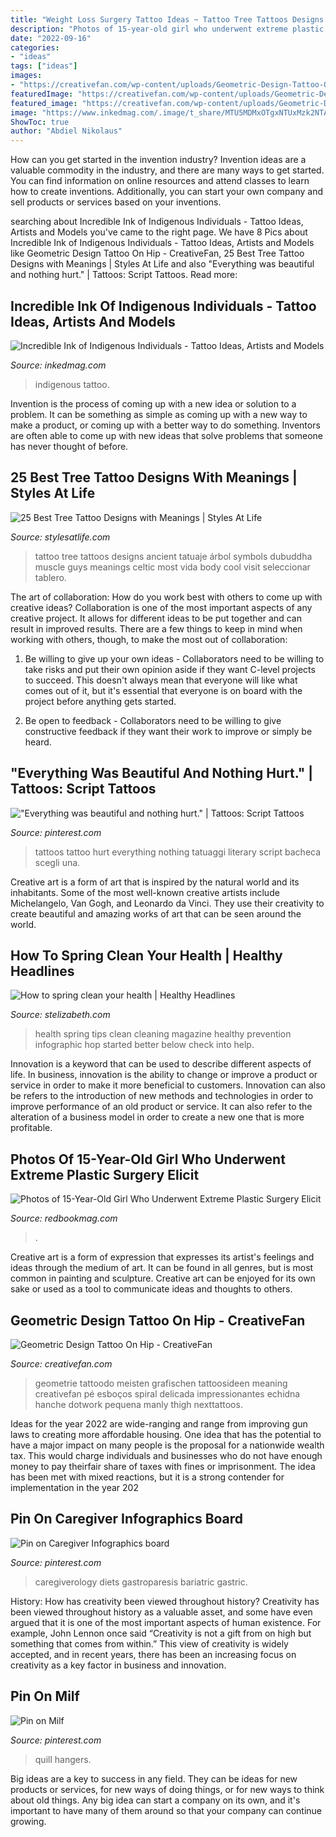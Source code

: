 ```yaml
---
title: "Weight Loss Surgery Tattoo Ideas ~ Tattoo Tree Tattoos Designs Ancient Tatuaje árbol Symbols Dubuddha Muscle Guys Meanings Celtic Most Vida Body Cool Visit Seleccionar Tablero"
description: "Photos of 15-year-old girl who underwent extreme plastic surgery elicit"
date: "2022-09-16"
categories:
- "ideas"
tags: ["ideas"]
images:
- "https://creativefan.com/wp-content/uploads/Geometric-Design-Tattoo-On-Hip.jpg"
featuredImage: "https://creativefan.com/wp-content/uploads/Geometric-Design-Tattoo-On-Hip.jpg"
featured_image: "https://creativefan.com/wp-content/uploads/Geometric-Design-Tattoo-On-Hip.jpg"
image: "https://www.inkedmag.com/.image/t_share/MTU5MDMxOTgxNTUxMzk2NTAx/ind-feat.jpg"
ShowToc: true
author: "Abdiel Nikolaus"
---
```



How can you get started in the invention industry?
Invention ideas are a valuable commodity in the industry, and there are many ways to get started. You can find information on online resources and attend classes to learn how to create inventions. Additionally, you can start your own company and sell products or services based on your inventions.

	

		
searching about Incredible Ink of Indigenous Individuals - Tattoo Ideas, Artists and Models you've came to the right page. We have 8 Pics about Incredible Ink of Indigenous Individuals - Tattoo Ideas, Artists and Models like Geometric Design Tattoo On Hip - CreativeFan, 25 Best Tree Tattoo Designs with Meanings | Styles At Life and also &quot;Everything was beautiful and nothing hurt.&quot; | Tattoos: Script Tattoos. Read more:
		
    
## Incredible Ink Of Indigenous Individuals - Tattoo Ideas, Artists And Models

<img loading=lazy src="https://www.inkedmag.com/.image/t_share/MTU5MDMxOTgxNTUxMzk2NTAx/ind-feat.jpg" onerror="this.onerror=null;this.src='https://tse4.mm.bing.net/th?id=OIP.CkfPyWt5Ti2DvQSCHdUkWwHaF3&amp;pid=15.1';" alt="Incredible Ink of Indigenous Individuals - Tattoo Ideas, Artists and Models">

_Source: inkedmag.com_

>indigenous tattoo. 

	

Invention is the process of coming up with a new idea or solution to a problem. It can be something as simple as coming up with a new way to make a product, or coming up with a better way to do something. Inventors are often able to come up with new ideas that solve problems that someone has never thought of before.

    
## 25 Best Tree Tattoo Designs With Meanings | Styles At Life

<img loading=lazy src="http://www.dubuddha.org/wp-content/uploads/2015/06/Tree-of-life.jpg" onerror="this.onerror=null;this.src='https://tse3.mm.bing.net/th?id=OIP.zclPWgeI4BSDppwuoGP13QHaJ4&amp;pid=15.1';" alt="25 Best Tree Tattoo Designs with Meanings | Styles At Life">

_Source: stylesatlife.com_

>tattoo tree tattoos designs ancient tatuaje árbol symbols dubuddha muscle guys meanings celtic most vida body cool visit seleccionar tablero. 

	

The art of collaboration: How do you work best with others to come up with creative ideas?
Collaboration is one of the most important aspects of any creative project. It allows for different ideas to be put together and can result in improved results. There are a few things to keep in mind when working with others, though, to make the most out of collaboration: 
1. Be willing to give up your own ideas - Collaborators need to be willing to take risks and put their own opinion aside if they want C-level projects to succeed. This doesn't always mean that everyone will like what comes out of it, but it's essential that everyone is on board with the project before anything gets started.

2. Be open to feedback - Collaborators need to be willing to give constructive feedback if they want their work to improve or simply be heard.

    
## &quot;Everything Was Beautiful And Nothing Hurt.&quot; | Tattoos: Script Tattoos

<img loading=lazy src="https://s-media-cache-ak0.pinimg.com/736x/47/25/5e/47255e4004ee6674f1438302802a4ceb.jpg" onerror="this.onerror=null;this.src='https://tse2.mm.bing.net/th?id=OIP.eyDsqfWcb6qkSCy_6Dx4hQETEs&amp;pid=15.1';" alt="&quot;Everything was beautiful and nothing hurt.&quot; | Tattoos: Script Tattoos">

_Source: pinterest.com_

>tattoos tattoo hurt everything nothing tatuaggi literary script bacheca scegli una. 

	

Creative art is a form of art that is inspired by the natural world and its inhabitants. Some of the most well-known creative artists include Michelangelo, Van Gogh, and Leonardo da Vinci. They use their creativity to create beautiful and amazing works of art that can be seen around the world.

    
## How To Spring Clean Your Health | Healthy Headlines

<img loading=lazy src="http://www.stelizabeth.com/healthyheadlines/wp-content/uploads/2016/03/Spring-clean-your-health.jpg" onerror="this.onerror=null;this.src='https://tse2.mm.bing.net/th?id=OIP.49OJpXV1ubbvuyg90_NhdAHaN8&amp;pid=15.1';" alt="How to spring clean your health | Healthy Headlines">

_Source: stelizabeth.com_

>health spring tips clean cleaning magazine healthy prevention infographic hop started better below check into help. 

	

Innovation is a keyword that can be used to describe different aspects of life. In business, innovation is the ability to change or improve a product or service in order to make it more beneficial to customers. Innovation can also be refers to the introduction of new methods and technologies in order to improve performance of an old product or service. It can also refer to the alteration of a business model in order to create a new one that is more profitable.

    
## Photos Of 15-Year-Old Girl Who Underwent Extreme Plastic Surgery Elicit

<img loading=lazy src="https://hips.hearstapps.com/rbk.h-cdn.co/assets/15/16/1024x512/landscape-1428961537-screen-shot-2015-04-13-at-123629-pm.png%3fresize%3d1200:*" onerror="this.onerror=null;this.src='https://tse4.mm.bing.net/th?id=OIP.hcjkFOySOWI4Ns4LpePZ4gHaDt&amp;pid=15.1';" alt="Photos of 15-Year-Old Girl Who Underwent Extreme Plastic Surgery Elicit">

_Source: redbookmag.com_

>. 

	

Creative art is a form of expression that expresses its artist's feelings and ideas through the medium of art. It can be found in all genres, but is most common in painting and sculpture. Creative art can be enjoyed for its own sake or used as a tool to communicate ideas and thoughts to others.

    
## Geometric Design Tattoo On Hip - CreativeFan

<img loading=lazy src="https://creativefan.com/wp-content/uploads/Geometric-Design-Tattoo-On-Hip.jpg" onerror="this.onerror=null;this.src='https://tse2.mm.bing.net/th?id=OIP.1LipEevKpyVXbamEENuDqgHaJ4&amp;pid=15.1';" alt="Geometric Design Tattoo On Hip - CreativeFan">

_Source: creativefan.com_

>geometrie tattoodo meisten grafischen tattoosideen meaning creativefan pé esboços spiral delicada impressionantes echidna hanche dotwork pequena manly thigh nexttattoos. 

	

Ideas for the year 2022 are wide-ranging and range from improving gun laws to creating more affordable housing. One idea that has the potential to have a major impact on many people is the proposal for a nationwide wealth tax. This would charge individuals and businesses who do not have enough money to pay theirfair share of taxes with fines or imprisonment. The idea has been met with mixed reactions, but it is a strong contender for implementation in the year 202
    
## Pin On Caregiver Infographics Board

<img loading=lazy src="https://i.pinimg.com/736x/ee/54/91/ee54917b492e3d770256e4e3c08d29aa.jpg" onerror="this.onerror=null;this.src='https://tse4.mm.bing.net/th?id=OIP.5QUN-3kNww8oPUVb8a7a0wHaO0&amp;pid=15.1';" alt="Pin on Caregiver Infographics board">

_Source: pinterest.com_

>caregiverology diets gastroparesis bariatric gastric. 

	

History: How has creativity been viewed throughout history?
Creativity has been viewed throughout history as a valuable asset, and some have even argued that it is one of the most important aspects of human existence. For example, John Lennon once said “Creativity is not a gift from on high but something that comes from within.” This view of creativity is widely accepted, and in recent years, there has been an increasing focus on creativity as a key factor in business and innovation.

    
## Pin On Milf

<img loading=lazy src="https://i.pinimg.com/736x/b9/fa/fc/b9fafc30fcdf5350468e5404a14ac4a6.jpg" onerror="this.onerror=null;this.src='https://tse1.mm.bing.net/th?id=OIP.pG7FOzVPzLH6m0FLupFw7AAAAA&amp;pid=15.1';" alt="Pin on Milf">

_Source: pinterest.com_

>quill hangers. 

	

Big ideas are a key to success in any field. They can be ideas for new products or services, for new ways of doing things, or for new ways to think about old things. Any big idea can start a company on its own, and it's important to have many of them around so that your company can continue growing.

